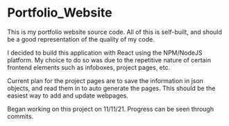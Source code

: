 # Portfolio_Website
This is my portfolio website source code. 
All of this is self-built, and should be a good representation of the quality of my code.

I decided to build this application with React using the NPM/NodeJS platform.
My choice to do so was due to the repetitive nature of certain frontend elements such as infoboxes,
project pages, etc.

Current plan for the project pages are to save the information in json objects, and read them in to
auto generate the pages. This should be the easiest way to add and update webpages.

Began working on this project on 11/11/21.
Progress can be seen through commits.
